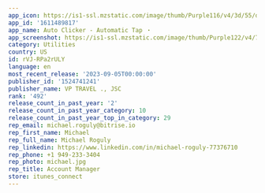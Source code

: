 ```yaml
---
app_icon: https://is1-ssl.mzstatic.com/image/thumb/Purple116/v4/3d/55/df/3d55dfb2-3ff4-36ea-f258-74398e414d18/AppIcon-1x_U007emarketing-0-7-0-85-220.png/1024x1024bb.png
app_id: '1611489817'
app_name: Auto Clicker - Automatic Tap ・
app_screenshot: https://is1-ssl.mzstatic.com/image/thumb/Purple122/v4/75/da/e6/75dae603-d27e-6712-8d66-bc5107dc5ce1/fb402493-fe0e-44ab-a1e9-192b566e8b14_iP60_copy.jpg/2688x1242bb.png
category: Utilities
country: US
id: rVJ-RPa2rULY
language: en
most_recent_release: '2023-09-05T00:00:00'
publisher_id: '1524741241'
publisher_name: VP TRAVEL ., JSC
rank: '492'
release_count_in_past_year: '2'
release_count_in_past_year_category: 10
release_count_in_past_year_top_in_category: 29
rep_email: michael.roguly@bitrise.io
rep_first_name: Michael
rep_full_name: Michael Roguly
rep_linkedin: https://www.linkedin.com/in/michael-roguly-77376710
rep_phone: +1 949-233-3404
rep_photo: michael.jpg
rep_title: Account Manager
store: itunes_connect
---
```

